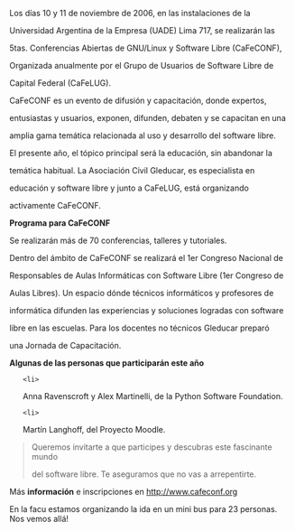 <html><body><p>Los dí­as 10 y 11 de noviembre de 2006, en las instalaciones de la

Universidad Argentina de la Empresa (UADE) Lima 717, se realizarán las

5tas. Conferencias Abiertas de GNU/Linux y Software Libre (CaFeCONF),

Organizada anualmente por el Grupo de Usuarios de Software Libre de

Capital Federal (CaFeLUG).



CaFeCONF es un evento de difusión y capacitación, donde expertos,

entusiastas y usuarios, exponen, difunden, debaten y se capacitan en una

amplia gama temática relacionada al uso y desarrollo del software libre.



El presente año, el tópico principal será la educación, sin abandonar la

temática habitual. La Asociación Civil Gleducar, es especialista en

educación y software libre y junto a CaFeLUG, está organizando

activamente CaFeCONF.



<strong>Programa para CaFeCONF</strong>



Se realizarán más de 70 conferencias, talleres y tutoriales.



Dentro del ámbito de CaFeCONF se realizará el 1er Congreso Nacional de

Responsables de Aulas Informáticas con Software Libre (1er Congreso de

Aulas Libres). Un espacio dónde técnicos informáticos y profesores de

informática difunden las experiencias y soluciones logradas con software

libre en las escuelas. Para los docentes no técnicos Gleducar preparó

una Jornada de Capacitación.



<strong>Algunas de las personas que participarán este año</strong>

</p><ol>

	<li>

Anna Ravenscroft y Alex Martinelli, de la Python Software Foundation.</li>

	<li>

Martín Langhoff, del Proyecto Moodle.</li>

</ol>



<blockquote>Queremos invitarte a que participes y descubras este fascinante mundo

del software libre. Te aseguramos que no vas a arrepentirte.</blockquote>



Más <strong>información</strong> e inscripciones en <a href="http://www.cafeconf.org">http://www.cafeconf.org</a>



En la facu estamos organizando la ida en un mini bus para 23 personas. Nos vemos allá!</body></html>